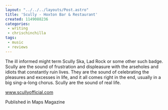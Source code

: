 ```yaml
---
layout: "../../../layouts/Post.astro"
title: 'Scully - Hoxton Bar & Restaurant'
created: 1149088236
categories:
 - writing
 - chrischinchilla
tags: 
 - music 
 - reviews
---
```


The ill informed might term Scully Ska, Lad Rock or some other such badge. Scully are the sound of frustration and displeasure with the arseholes and idiots that constantly ruin lives. They are the sound of celebrating the pleasures and excesses in life, and it all comes right in the end, usually in a big sing-a-long chorus. Scully are the sound of real life.

<a href='https://www.scullyofficial.com' target='_blank'>www.scullyofficial.com</a>

Published in Maps Magazine
